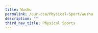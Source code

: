 ```yaml
---
title: Wushu
permalink: /our-cca/Physical-Sport/wushu
description: ""
third_nav_title: Physical Sports
---
```

